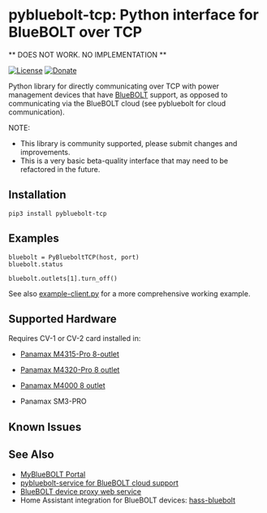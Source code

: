 # pybluebolt-tcp: Python interface for BlueBOLT over TCP

** DOES NOT WORK.  NO IMPLEMENTATION **

[![License](https://img.shields.io/badge/License-Apache%202.0-blue.svg)](https://opensource.org/licenses/Apache-2.0)
[![Donate](https://img.shields.io/badge/Donate-PayPal-green.svg)](https://www.paypal.com/cgi-bin/webscr?cmd=_donations&business=WREP29UDAMB6G)

Python library for directly communicating over TCP with power management devices that have [BlueBOLT](https://www.panamax.com/power-management/bluebolt-20-ip-power-management) support, as opposed to communicating via the BlueBOLT cloud (see pybluebolt for cloud communication).

NOTE:

* This library is community supported, please submit changes and improvements.
* This is a very basic beta-quality interface that may need to be refactored in the future.

## Installation

```
pip3 install pybluebolt-tcp
```

## Examples

```python-tcp
bluebolt = PyBlueboltTCP(host, port)
bluebolt.status

bluebolt.outlets[1].turn_off()
```

See also [example-client.py](example-client.py) for a more comprehensive working example.

## Supported Hardware

Requires CV-1 or CV-2 card installed in:

* [Panamax M4315-Pro 8-outlet](https://www.amazon.com/Panamax-M4315-PRO-Bluebolt-Management-Monitoring/dp/B003XEAQTU?tag=rynoshark-20)
* [Panamax M4320-Pro 8 outlet](https://www.amazon.com/Panamax-M4320-Programmable-Power-Management/dp/B007I4GLQI?tag=rynoshark-20)
* [Panamax M4000 8 outlet](https://www.amazon.com/Panamax-Outlet-BlueBOLT-Programmable-Management/dp/B00WK646I4?tag=rynoshark-20)

* Panamax SM3-PRO

## Known Issues


## See Also

* [MyBlueBOLT Portal](https://www.mybluebolt.com/)
* [pybluebolt-service for BlueBOLT cloud support](https://github.com/rsnodgrass/pybluebolt-service)
* [BlueBOLT device proxy web service](https://github.com/Tenflare/bluebolt-api)
* Home Assistant integration for BlueBOLT devices: [hass-bluebolt](https://github.com/rsnodgrass/hass-bluebolt)
